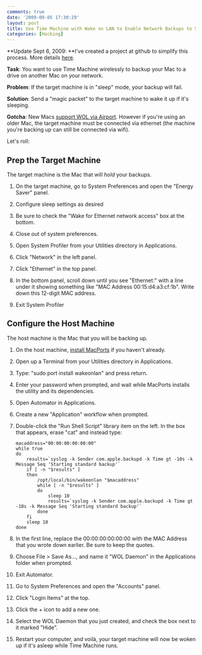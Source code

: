 ```yaml
---
comments: true
date: '2009-09-05 17:30:29'
layout: post
title: Use Time Machine with Wake on LAN to Enable Network Backups to Sleeping Devices
categories: [Hacking]
---
```


**Update Sept 6, 2009: **I've created a project at github to simplify this process. More details [here](https://github.com/freerobby/wakemachine).

**Task**: You want to use Time Machine wirelessly to backup your Mac to a drive on another Mac on your network.

**Problem**: If the target machine is in "sleep" mode, your backup will fail.

**Solution**: Send a "magic packet" to the target machine to wake it up if it's sleeping.<!--more-->

**Gotcha**: New Macs [support WOL via Airport](http://www.tuaw.com/2009/08/29/snow-leopard-extends-wake-on-lan-feature-if-your-config-is-ri/). However if you're using an older Mac, the target machine must be connected via ethernet (the machine you're backing up can still be connected via wifi).

Let's roll:

## Prep the Target Machine

The target machine is the Mac that will _hold_ your backups.

1. On the target machine, go to System Preferences and open the "Energy Saver" panel.

1. Configure sleep settings as desired

1. Be sure to check the "Wake for Ethernet network access" box at the bottom.

1. Close out of system preferences.

1. Open System Profiler from your Utilities directory in Applications.

1. Click  "Network" in the left panel.

1. Click "Ethernet" in the top panel.

1. In the bottom panel, scroll down until you see "Ethernet:" with a line under it showing something like "MAC Address 00:15:d4:a3:cf:1b". Write down this 12-digit MAC address.

1. Exit System Profiler

## Configure the Host Machine

The host machine is the Mac that you will be backing up.

1. On the host machine, [install MacPorts](http://www.macports.org/install.php) if you haven't already.

1. Open up a Terminal from your Utilities directory in Applications.

1. Type: "sudo port install wakeonlan" and press return.

1. Enter your password when prompted, and wait while MacPorts installs the utility and its dependencies.

1. Open Automator in Applications.

1. Create a new "Application" workflow when prompted.

1. Double-click the "Run Shell Script" library item on the left. In the box that appears, erase "cat" and instead type:
    
       macaddress="00:00:00:00:00:00"
       while true
       do
    	   results=`syslog -k Sender com.apple.backupd -k Time gt -10s -k Message Seq 'Starting standard backup'`
    	   if [ -n "$results" ]
    	   then
    		   /opt/local/bin/wakeonlan "$macaddress"
    		   while [ -n "$results" ]
    		   do
    			   sleep 10
    			   results=`syslog -k Sender com.apple.backupd -k Time gt -10s -k Message Seq 'Starting standard backup'`
    		   done
    	   fi
    	   sleep 10
       done

1. In the first line, replace the 00:00:00:00:00:00 with the MAC Address that you wrote down earlier. Be sure to keep the quotes.

1. Choose File > Save As..., and name it "WOL Daemon" in the Applications folder when prompted.

1. Exit Automator.

1. Go to System Preferences and open the "Accounts" panel.

1. Click "Login Items" at the top.

1. Click the + icon to add a new one.

1. Select the WOL Daemon that you just created, and check the box next to it marked "Hide".

1. Restart your computer, and voilà, your target machine will now be woken up if it's asleep while Time Machine runs.